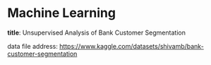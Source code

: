 # Machine Learning

**title**: Unsupervised Analysis of Bank Customer Segmentation

data file address: https://www.kaggle.com/datasets/shivamb/bank-customer-segmentation
